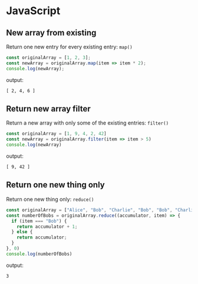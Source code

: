# JavaScript

## New array from existing

Return one new entry for every existing entry: `map()`

```js
const originalArray = [1, 2, 3];
const newArray = originalArray.map(item => item * 2);
console.log(newArray);
```

output:

```
[ 2, 4, 6 ]
```

## Return new array filter

Return a new array with only some of the existing entries: `filter()`

```js
const originalArray = [1, 9, 4, 2, 42]
const newArray = originalArray.filter(item => item > 5)
console.log(newArray)
```

output:

```
[ 9, 42 ]
```

## Return one new thing only

Return one new thing only: `reduce()`

```js
const originalArray = ["Alice", "Bob", "Charlie", "Bob", "Bob", "Charlie"]
const numberOfBobs = originalArray.reduce((accumulator, item) => {
  if (item === "Bob") {
    return accumulator + 1;
  } else {
    return accumulator;
  }
}, 0)
console.log(numberOfBobs)
```

output:

```
3
```